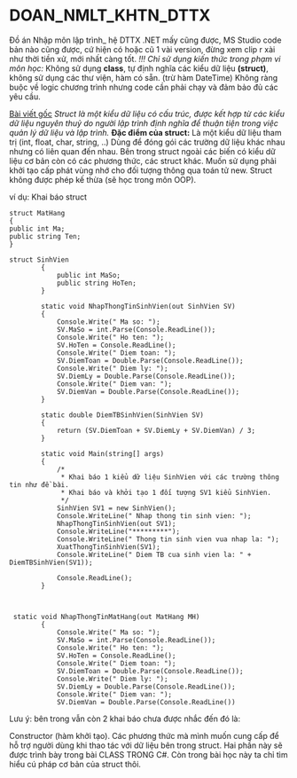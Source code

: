 # DOAN_NMLT_KHTN_DTTX
Đồ án Nhập môn lập trình_ hệ DTTX
.NET mấy cũng được, MS Studio code bản nào cũng được, cứ hiện có hoặc cũ 1 vài version, đừng xem clip r xài như thời tiền xử, mới nhất càng tốt.
*!!! Chỉ sử dụng kiến thức trong phạm vi môn học:*
Không sử dụng **class**, tự định nghĩa các kiểu dữ liệu **(struct)**, không sử dụng các thư viện, hàm có sẵn. (trừ hàm DateTime)
Không ràng buộc về logic chương trình nhưng code cần phải chạy và đảm bảo đủ các yêu cầu.

[Bài viết gốc](https://howkteam.vn/course/khoa-hoc-lap-trinh-c-can-ban/struct-trong-lap-trinh-c-can-ban-1221)
*Struct là một kiểu dữ liệu có cấu trúc, được kết hợp từ các kiểu dữ liệu nguyên thuỷ do người lập trình định nghĩa để thuận tiện trong việc quản lý dữ liệu và lập trình.*
**Đặc điểm của struct:**
Là một kiểu dữ liệu tham trị (int, float, char, string, ..)
Dùng để đóng gói các trường dữ liệu khác nhau nhưng có liên quan đến nhau.
Bên trong struct ngoài các biến có kiểu dữ liệu cơ bản còn có các phương thức, các struct khác.
Muốn sử dụng phải khởi tạo cấp phát vùng nhớ cho đối tượng thông qua toán tử new.
Struct không được phép kế thừa (sẽ học trong môn OOP).

ví dụ: Khai báo struct 
```
struct MatHang
{
public int Ma;
public string Ten;
}

struct SinhVien
        {
            public int MaSo;
            public string HoTen;
        }

        static void NhapThongTinSinhVien(out SinhVien SV)
        {
            Console.Write(" Ma so: ");
            SV.MaSo = int.Parse(Console.ReadLine());
            Console.Write(" Ho ten: ");
            SV.HoTen = Console.ReadLine();
            Console.Write(" Diem toan: ");
            SV.DiemToan = Double.Parse(Console.ReadLine());
            Console.Write(" Diem ly: ");
            SV.DiemLy = Double.Parse(Console.ReadLine());
            Console.Write(" Diem van: ");
            SV.DiemVan = Double.Parse(Console.ReadLine());
        }
        
        static double DiemTBSinhVien(SinhVien SV)
        {
            return (SV.DiemToan + SV.DiemLy + SV.DiemVan) / 3;
        }

        static void Main(string[] args)
        {
            /*
             * Khai báo 1 kiểu dữ liệu SinhVien với các trường thông tin như đề bài.
             * Khai báo và khởi tạo 1 đối tượng SV1 kiểu SinhVien.
             */
            SinhVien SV1 = new SinhVien();
            Console.WriteLine(" Nhap thong tin sinh vien: ");
            NhapThongTinSinhVien(out SV1);
            Console.WriteLine("*********");
            Console.WriteLine(" Thong tin sinh vien vua nhap la: ");
            XuatThongTinSinhVien(SV1);
            Console.WriteLine(" Diem TB cua sinh vien la: " + DiemTBSinhVien(SV1));

            Console.ReadLine();
        }
        
        

 static void NhapThongTinMatHang(out MatHang MH)
        {
            Console.Write(" Ma so: ");
            SV.MaSo = int.Parse(Console.ReadLine());
            Console.Write(" Ho ten: ");
            SV.HoTen = Console.ReadLine();
            Console.Write(" Diem toan: ");
            SV.DiemToan = Double.Parse(Console.ReadLine());
            Console.Write(" Diem ly: ");
            SV.DiemLy = Double.Parse(Console.ReadLine());
            Console.Write(" Diem van: ");
            SV.DiemVan = Double.Parse(Console.ReadLine())
```

 Lưu ý: bên trong vẫn còn 2 khai báo chưa được nhắc đến đó là:

Constructor (hàm khởi tạo).
Các phương thức mà mình muốn cung cấp để hỗ trợ người dùng khi thao tác với dữ liệu bên trong struct.
Hai phần này sẽ được trình bày trong bài CLASS TRONG C#. Còn trong bài học này ta chỉ tìm hiểu cú pháp cơ bản của struct thôi.
